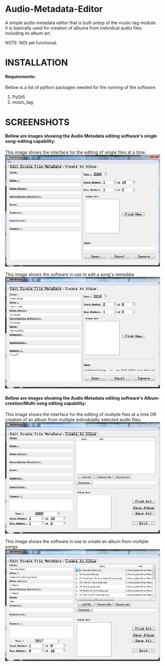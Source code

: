 # Audio-Metadata-Editor
 A simple audio metadata editor that is built ontop of the music-tag module. It is basically used for creation of albums from individual audio files including its album art.
 
 
 NOTE: NOt yet functional.


# INSTALLATION
#### Requirements:
Bellow is a list of python packages needed for the running of the software:
1. PyQt5
2. music_tag


# SCREENSHOTS
 #### Bellow are images showing the Audio Metadata editing software's single song-editing capability:
 
 This image shows the interface for the editing of single files at a time.
 ![Main Window Image](/Sreenshots/Frontend-EditSingleFile.JPG)
 
 This image shows the software in use to edit a song's metadata
 ![MAinWindow Single](/Sreenshots/EditSingleSong-Example.JPG)
 
 
 #### Bellow are images showing the Audio Metadata editing software's Album-creation/Multi-song editing capability:
 
 This image shows the interface for the editing of multiple files at a time OR creation of an album from multiple individulally selected audio files.
 ![Main Window Image](/Sreenshots/Frontend-CreateAlbums.JPG)
 
 This image shows the software in use to create an album from multiple songs.
 ![MAinWindow Single](/Sreenshots/CreateAlbum-Example.JPG)
